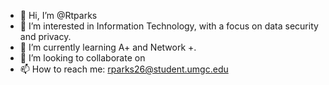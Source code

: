 - 👋 Hi, I’m @Rtparks
- 👀 I’m interested in Information Technology, with a focus on data security and privacy.
- 🌱 I’m currently learning A+ and Network +.
- 💞️ I’m looking to collaborate on 
- 📫 How to reach me: rparks26@student.umgc.edu

<!---
Rtparks/Rtparks is a ✨ special ✨ repository because its `README.md` (this file) appears on your GitHub profile.
You can click the Preview link to take a look at your changes.
--->
